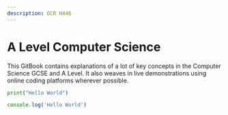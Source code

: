 ```yaml
---
description: OCR H446
---
```


# A Level Computer Science

This GitBook contains explanations of a lot of key concepts in the Computer Science GCSE and A Level. It also weaves in live demonstrations using online coding platforms wherever possible.

```python
print("Hello World")
```

```typescript
console.log('Hello World')
```
